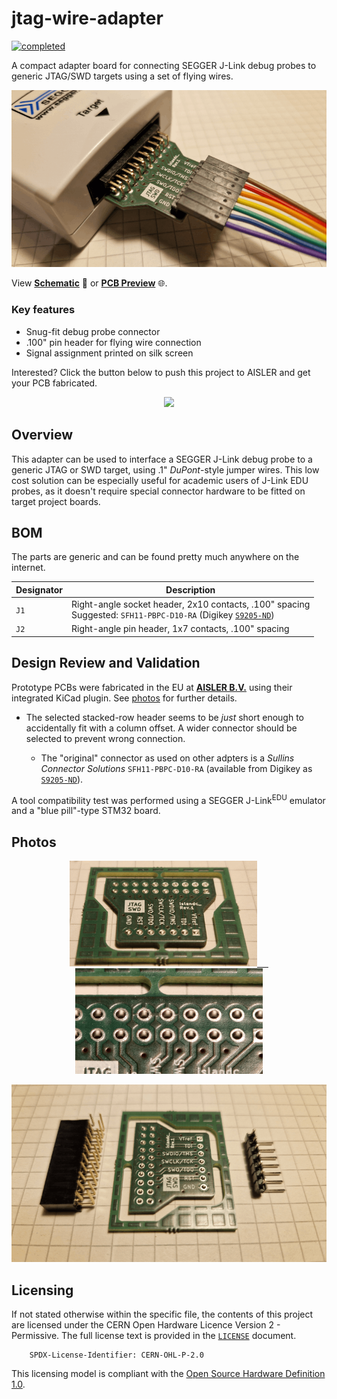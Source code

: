 # jtag-wire-adapter

[![completed](https://img.shields.io/badge/status-completed-brightgreen?style=plastic)]()

A compact adapter board for connecting SEGGER J-Link debug probes to generic JTAG/SWD targets using a set of flying wires.

<p align="center"><img src="doc/photo.png" /></p>

View [**Schematic**](doc/sch_jtag-wire-adapter_rev1.pdf) &#128196; or [**PCB Preview**](https://htmlpreview.github.io/?https://github.com/islandcontroller/jtag-wire-adapter/blob/master/doc/ibom.html) &#127760;.

### Key features

* Snug-fit debug probe connector
* .100" pin header for flying wire connection
* Signal assignment printed on silk screen

Interested? Click the button below to push this project to AISLER and get your PCB fabricated.

<p align="center"><a href="https://aisler.net/p/new?url=https://raw.githubusercontent.com/islandcontroller/jtag-wire-adapter/master/pcb/jtag-wire-adapter.kicad_pcb&ref=github"><img src="https://img.shields.io/badge/AISLER-Order%20PCBs-orange?style=for-the-badge"/></a></p>

## Overview

This adapter can be used to interface a SEGGER J-Link debug probe to a generic JTAG or SWD target, using .1" *DuPont*-style jumper wires. This low cost solution can be especially useful for academic users of J-Link EDU probes, as it doesn't require special connector hardware to be fitted on target project boards.

## BOM

The parts are generic and can be found pretty much anywhere on the internet.

| Designator | Description                                             |
|------------|---------------------------------------------------------|
| `J1`       | Right-angle socket header, 2x10 contacts, .100" spacing<br>Suggested: `SFH11-PBPC-D10-RA` (Digikey [`S9205-ND`](https://www.digikey.de/de/products/detail/sullins-connector-solutions/SFH11-PBPC-D10-RA-BK/1990098)) |
| `J2`       | Right-angle pin header, 1x7 contacts, .100" spacing     |

## Design Review and Validation

Prototype PCBs were fabricated in the EU at [**AISLER B.V.**](https://aisler.net/) using their integrated KiCad plugin. See [photos](#photos) for further details.

* The selected stacked-row header seems to be *just* short enough to accidentally fit with a column offset. A wider connector should be selected to prevent wrong connection.

  * The "original" connector as used on other adpters is a *Sullins Connector Solutions* `SFH11-PBPC-D10-RA` (available from Digikey as [`S9205-ND`](https://www.digikey.de/de/products/detail/sullins-connector-solutions/SFH11-PBPC-D10-RA-BK/1990098)).

A tool compatibility test was performed using a SEGGER J-Link<sup>EDU</sup> emulator and a "blue pill"-type STM32 board.

## Photos

<p align="center"><a href="doc/pcb1.jpg"><img src="doc/pcb1_preview.png"/></a><a href="doc/pcb2.jpg">&ensp;&nbsp;&ensp;<img src="doc/pcb2_preview.png"/></a></p>
<p align="center"><img src="doc/parts.png" /></p>

## Licensing

If not stated otherwise within the specific file, the contents of this project are licensed under the CERN Open Hardware Licence Version 2 - Permissive. The full license text is provided in the [`LICENSE`](LICENSE) document.

        SPDX-License-Identifier: CERN-OHL-P-2.0

This licensing model is compliant with the [Open Source Hardware Definition 1.0](https://www.oshwa.org/definition/).